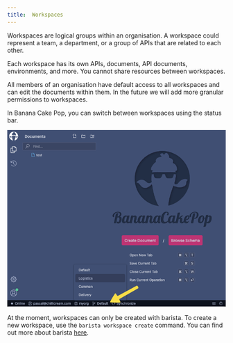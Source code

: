 ```yaml
---
title:  Workspaces
---
```


Workspaces are logical groups within an organisation.  A workspace could represent a team, a department, or a group of APIs that are related to each other.

Each workspace has its own APIs, documents, API documents, environments, and more. You cannot share resources between workspaces. 

All members of an organisation have default access to all workspaces and can edit the documents within them. In the future we will add more granular permissions to workspaces.

In Banana Cake Pop, you can switch between workspaces using the status bar. 

![Screenshot showing the workspace and organisation switcher in the status bar](images/workspace-0.png)

At the moment, workspaces can only be created with barista. To create a new workspace, use the `barista workspace create` command. 
You can find out more about barista [here](/docs/bananacakepop/v2/barista).
